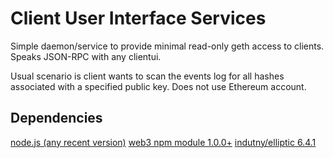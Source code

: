 # Client User Interface Services

Simple daemon/service to provide minimal read-only geth access to clients.
Speaks JSON-RPC with any clientui.

Usual scenario is client wants to scan the events log for all hashes
associated with a specified public key. Does not use Ethereum account.

## Dependencies

[node.js (any recent version)](https://nodejs.org/en/)
[web3 npm module 1.0.0+](https://www.npmjs.com/package/web3)
[indutny/elliptic 6.4.1](https://github.com/indutny/elliptic)
